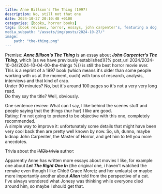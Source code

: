 ```yaml
---
title: Anne Billson's The Thing (1997)
description: No, still not that one
date: 2024-10-27 20:10:48 +0100
categories: [books, horror books]
tags: [book reviews, horror, essays, john carpenter's, featuring a dog, body horror, spooktober 2024, they say the title]
media_subpath: "/assets/img/posts/2024-10-27/"
image:
    path: "the-thing.png"
---
```

<span class="reviewsection">Premise:</span> ***Anne Billson's The Thing*** is an essay about ***John Carpenter's The Thing***, which [as we have previously established]({% post_url 2024/2024-10-04/2024-10-04-00-the-things %}) is still the best horror movie ever. This is a reprint of a 1997 book (which means it's older than some people working with us at the moment, ouch) with tons of research, analysis, interviews and that kind of crap.<br/>
<span class="reviewsection">Under 90 minutes?</span>  No, but it's around 100 pages so it's not a very very long read.<br/>
<span class="reviewsection">Do they say the title?</span> Well, obviously.

<span class="reviewsection">One sentence review:</span> What can I say, I like behind the scenes stuff and people saying that the things (hur hur) I like are good.<br/>
<span class="reviewsection">Rating:</span> I'm not going to pretend to be objective with this one, completely recommended.<br/>
<span class="reviewsection">A simple way to improve it:</span> unfortunately some details that might have been very cool back then are pretty well known by now. So, uh, dunno, maybe kidnap John Carpenter, the Master of Horror, and get him to tell you more anecdotes.

<span class="reviewsection">Trivia about the ~~IMDb trivia~~ author:</span>

Apparently Anne has written more essays about movies I like, for example one about ***Let The Right One In*** (the original one, i haven't watched the remake even though I like Chloë Grace Moretz and her umlauts) or maybe more importantly another about ***Alien*** told from the perspective of a cat.<br/>I've always wondered what Jonesy was thinking while everyone died around him, so maybe I should get that.
